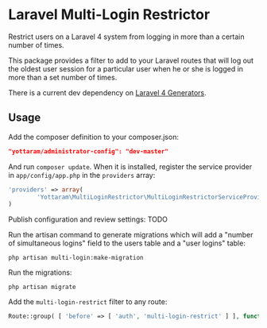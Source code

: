 Laravel Multi-Login Restrictor
=============================

Restrict users on a Laravel 4 system from logging in more than a certain number of times.

This package provides a filter to add to your Laravel routes that will log out the oldest user session for a particular user when he or she is logged in more than a set number of times.

There is a current dev dependency on [Laravel 4 Generators](https://github.com/JeffreyWay/Laravel-4-Generators).

## Usage

Add the composer definition to your composer.json:

```json
"yottaram/administrator-config": "dev-master"
```

And run `composer update`.  When it is installed, register the service provider in `app/config/app.php` in the `providers` array:

```php
'providers' => array(
        'Yottaram\MultiLoginRestrictor\MultiLoginRestrictorServiceProvider',
)        
```

Publish configuration and review settings: TODO

Run the artisan command to generate migrations which will add a "number of simultaneous logins" field to the users table and a "user logins" table:

```
php artisan multi-login:make-migration
```

Run the migrations:

```
php artisan migrate
```

Add the `multi-login-restrict` filter to any route:

```php
Route::group( [ 'before' => [ 'auth', 'multi-login-restrict' ] ], function() 
```
